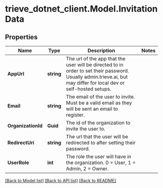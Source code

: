 # trieve_dotnet_client.Model.InvitationData

## Properties

Name | Type | Description | Notes
------------ | ------------- | ------------- | -------------
**AppUrl** | **string** | The url of the app that the user will be directed to in order to set their password. Usually admin.trieve.ai, but may differ for local dev or self-hosted setups. | 
**Email** | **string** | The email of the user to invite. Must be a valid email as they will be sent an email to register. | 
**OrganizationId** | **Guid** | The id of the organization to invite the user to. | 
**RedirectUri** | **string** | The url that the user will be redirected to after setting their password. | 
**UserRole** | **int** | The role the user will have in the organization. 0 &#x3D; User, 1 &#x3D; Admin, 2 &#x3D; Owner. | 

[[Back to Model list]](../README.md#documentation-for-models) [[Back to API list]](../README.md#documentation-for-api-endpoints) [[Back to README]](../README.md)

